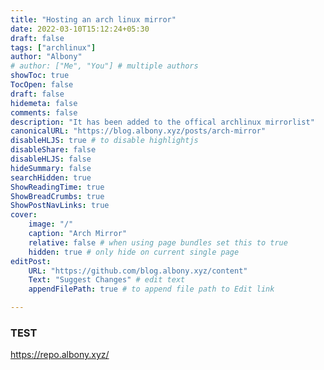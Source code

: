 ```yaml
---
title: "Hosting an arch linux mirror"
date: 2022-03-10T15:12:24+05:30
draft: false
tags: ["archlinux"]
author: "Albony"
# author: ["Me", "You"] # multiple authors
showToc: true
TocOpen: false
draft: false
hidemeta: false
comments: false
description: "It has been added to the offical archlinux mirrorlist"
canonicalURL: "https://blog.albony.xyz/posts/arch-mirror"
disableHLJS: true # to disable highlightjs
disableShare: false
disableHLJS: false
hideSummary: false
searchHidden: true
ShowReadingTime: true
ShowBreadCrumbs: true
ShowPostNavLinks: true
cover:
    image: "/"
    caption: "Arch Mirror"
    relative: false # when using page bundles set this to true
    hidden: true # only hide on current single page
editPost:
    URL: "https://github.com/blog.albony.xyz/content"
    Text: "Suggest Changes" # edit text
    appendFilePath: true # to append file path to Edit link

---
```

### TEST
https://repo.albony.xyz/
